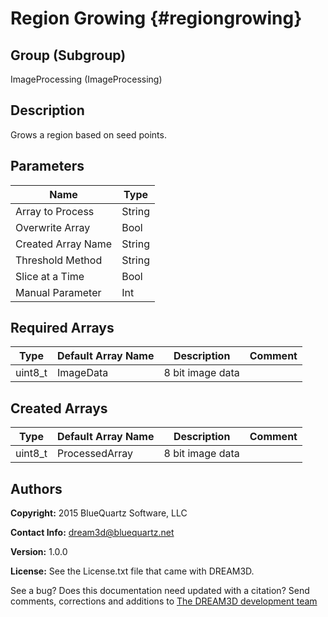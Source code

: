 Region Growing {#regiongrowing}
=====

## Group (Subgroup) ##
ImageProcessing (ImageProcessing)


## Description ##
Grows a region based on seed points. 

## Parameters ##
| Name             | Type |
|------------------|------|
| Array to Process | String |
| Overwrite Array| Bool |
| Created Array Name | String |
| Threshold Method | String |
| Slice at a Time | Bool|
| Manual Parameter | Int |

## Required Arrays ##

| Type | Default Array Name | Description | Comment |
|------|--------------------|-------------|---------|
| uint8_t | ImageData | 8 bit image data       | |


## Created Arrays ##

| Type | Default Array Name | Description | Comment |
|------|--------------------|-------------|---------|
| uint8_t | ProcessedArray | 8 bit image data       | |



## Authors ##

**Copyright:** 2015 BlueQuartz Software, LLC

**Contact Info:** dream3d@bluequartz.net

**Version:** 1.0.0

**License:**  See the License.txt file that came with DREAM3D.

See a bug? Does this documentation need updated with a citation? Send comments, corrections and additions to [The DREAM3D development team](mailto:dream3d@bluequartz.net?subject=Documentation%20Correction)



